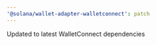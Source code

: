 ```yaml
---
'@solana/wallet-adapter-walletconnect': patch
---
```


Updated to latest WalletConnect dependencies
